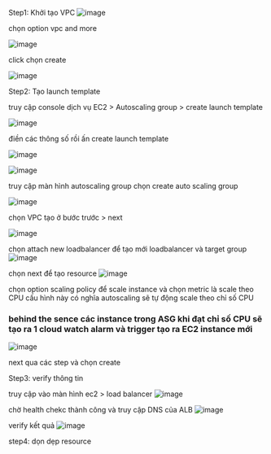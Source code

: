 Step1: Khởi tạo VPC
![image](./images/VPC.png)

chọn option vpc and more

![image](./images/vpc1.png)

click chọn create

![image](./images/vpc2.png)

Step2: Tạo launch template

truy cập console dịch vụ EC2 > Autoscaling group > create launch template 

![image](./images/autoscale.png)

điền các thông số rồi ấn create launch template

![image](./images/launchtemplate.png)

![image](./images/launchtemplate1.png)

truy cập màn hình autoscaling group chọn create auto scaling group

![image](./images/autoscale1.png)

chọn VPC tạo ở bước trước > next

![image](./images/autoscale2.png)

chọn attach new loadbalancer để tạo mới loadbalancer và target group
![image](./images/autoscale3.png)

chọn next để tạo resource
![image](./images/autoscale4.png)

chọn option scaling policy để scale instance và chọn metric là scale theo CPU cấu hình này có nghĩa autoscaling sẽ tự động scale theo chỉ số CPU
### behind the sence các instance trong ASG khi đạt chỉ số CPU sẽ tạo ra 1 cloud watch alarm và trigger tạo ra EC2 instance mới

![image](./images/autoscale5.png)

next qua các step và chọn create

Step3: verify thông tin

truy cập vào màn hình ec2 > load balancer
![image](./images/alb.png)

chờ health chekc thành công và truy cập DNS của ALB
![image](./images/alb2.png)

verify kết quả
![image](./images/alb3.png)

step4: dọn dẹp resource